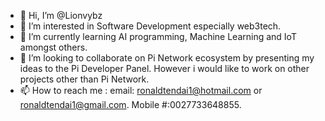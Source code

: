 - 👋 Hi, I’m @Lionvybz
- 👀 I’m interested in Software Development especially web3tech.
- 🌱 I’m currently learning AI programming, Machine Learning and IoT amongst others.
- 💞️ I’m looking to collaborate on Pi Network ecosystem by presenting my ideas to the Pi Developer Panel. However i would like to work on other projects other than Pi Network.
- 📫 How to reach me : email: ronaldtendai1@hotmail.com or ronaldtendai1@gmail.com. Mobile #:0027733648855.

<!---
Lionvybz/Lionvybz is a ✨ special ✨ repository because its `README.md` (this file) appears on your GitHub profile.
You can click the Preview link to take a look at your changes.
--->
